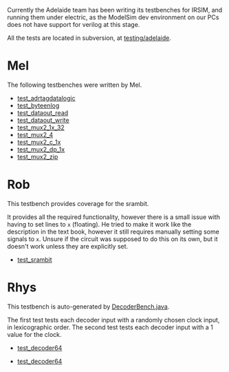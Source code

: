 Currently the Adelaide team has been writing its testbenches for IRSIM, and running them under electric, as the ModelSim dev environment on our PCs does not have support for verilog at this stage.

All the tests are located in subversion, at [testing/adelaide](http://hmc-mips.googlecode.com/svn/trunk/testing/adelaide/).

# Mel
The following testbenches were written by Mel.

  * [test\_adrtagdatalogic](http://hmc-mips.googlecode.com/svn/trunk/testing/adelaide/test_adrtagdatalogic.cmd)
  * [test\_byteenlog](http://hmc-mips.googlecode.com/svn/trunk/testing/adelaide/test_byteenlog.cmd)
  * [test\_dataout\_read](http://hmc-mips.googlecode.com/svn/trunk/testing/adelaide/test_dataout_read.cmd)
  * [test\_dataout\_write](http://hmc-mips.googlecode.com/svn/trunk/testing/adelaide/test_dataout_write.cmd)
  * [test\_mux2\_1x\_32](http://hmc-mips.googlecode.com/svn/trunk/testing/adelaide/test_mux2_1x_32.cmd)
  * [test\_mux2\_4](http://hmc-mips.googlecode.com/svn/trunk/testing/adelaide/test_mux2_4.cmd)
  * [test\_mux2\_c\_1x](http://hmc-mips.googlecode.com/svn/trunk/testing/adelaide/test_mux2_c_1x.cmd)
  * [test\_mux2\_dp\_1x](http://hmc-mips.googlecode.com/svn/trunk/testing/adelaide/test_mux2_dp_1x.cmd)
  * [test\_mux2\_zip](http://hmc-mips.googlecode.com/svn/trunk/testing/adelaide/test_mux2_zip.cmd)

# Rob
This testbench provides coverage for the srambit.

It provides all the required functionality, however there is a small issue with having to set lines to `x` (floating). He tried to make it work like the description in the text book, however it still requires manually setting some signals to `x`. Unsure if the circuit was supposed to do this on its own, but it doesn't work unless they are explicitly set.

  * [test\_srambit](http://hmc-mips.googlecode.com/svn/trunk/testing/adelaide/test_srambit.cmd)

# Rhys
This testbench is auto-generated by [DecoderBench.java](http://hmc-mips.googlecode.com/svn/trunk/testing/adelaide/DecoderBench.java).

The first test tests each decoder input with a randomly chosen clock input, in lexicographic order.
The second test tests each decoder input with a 1 value for the clock.

  * [test\_decoder64](http://hmc-mips.googlecode.com/svn/trunk/testing/adelaide/test_decoder64.cmd)

  * [test\_decoder64](http://hmc-mips.googlecode.com/svn/trunk/testing/adelaide/test_decoder64_1.cmd)